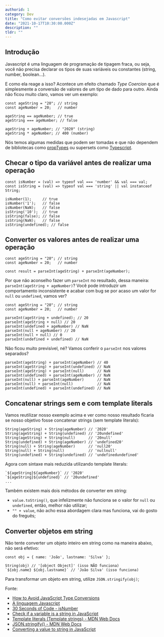 ```yaml
---
authorid: 1
category: Dev
title: "Como evitar conversões indesejadas em Javascript"
date: "2021-10-17T10:30:00.000Z"
description: ""
tldr: ""
---
```


## Introdução

Javascript é uma linguagem de programação de tipagem fraca, ou seja, você não precisa declarar os tipos de suas variáveis ou constantes (string, number, boolean...).

E como ela reage a isso? Acontece um efeito chamado _Type Coercion_ que é simplesmente a conversão de valores de um tipo de dado para outro. Ainda não ficou muito claro, vamos ver um exemplo:

```
const ageString = "20"; // string
const ageNumber = 20;   // number

ageString == ageNumber; // true
ageString === ageNumber; // false

ageString + ageNumber; // "2020" (string)
ageString * ageNumber; // 400 (number)

```

Nós temos algumas medidas que podem ser tomadas e que não dependem de bibliotecas como [propTypes](https://www.npmjs.com/package/prop-types) ou supersets como [Typescript](https://www.typescriptlang.org/).

## Checar o tipo da variável antes de realizar uma operação

```
const isNumber = (val) => typeof val === 'number' && val === val;
const isString = (val) => typeof val === 'string' || val instanceof String;

isNumber(1);     // true
isNumber('1');   // false
isNumber(NaN);   // false
isString('10');  // true
isString(false); // false
isString(NaN);   // false
isString(undefined); // false
```

## Converter os valores antes de realizar uma operação

```
const ageString = "20"; // string
const ageNumber = 20;   // number

const result = parseInt(ageString) + parseInt(ageNumber);
```

Por que não aconselho fazer um `parseInt` no resultado, dessa maneira: `parseInt(ageString + ageNumber)`? Você pode introduzir um comportamento inconsistente e acabar com bug se por acaso um valor for `null` ou `undefined`, vamos ver?

```
const ageString = "20"; // string
const ageNumber = 20;   // number

parseInt(ageString + undefined); // 20
parseInt(ageString + null) // 20
parseInt(undefined + ageNumber) // NaN
parseInt(null + ageNumber) // 20
parseInt(null + null) // 0
parseInt(undefined + undefined) // NaN

```

Não ficou muito previsível, né? Vamos conferir o `parseInt` nos valores separados?

```
parseInt(ageString) + parseInt(ageNumber) // 40
parseInt(ageString) + parseInt(undefined) // NaN
parseInt(ageString) + parseInt(null)      // NaN
parseInt(undefined) + parseInt(ageNumber) // NaN
parseInt(null) + parseInt(ageNumber)      // NaN
parseInt(null) + parseInt(null)           // NaN
parseInt(undefined) + parseInt(undefined) // NaN
```

## Concatenar strings sem e com template literals

Vamos reutilizar nosso exemplo acima e ver como nosso resultado ficaria se nosso objetivo fosse concatenar strings (sem template literals):

```
String(ageString) + String(ageNumber) // '2020'
String(ageString) + String(undefined) // '20undefined'
String(ageString) + String(null)      // '20null'
String(undefined) + String(ageNumber) // 'undefined20'
String(null) + String(ageNumber)      // 'null20'
String(null) + String(null)           // 'nullnull'
String(undefined) + String(undefined) // 'undefinedundefined'
```

Agora com sintaxe mais reduzida utilizando template literals:

```
`${ageString}${ageNumber}` // '2020'
`${ageString}${undefined}` // '20undefined'
...
```

Também existem mais dois métodos de converter em string:

- `value.toString()`, que infelizmente não funciona se o valor for `null` ou `undefined`, então, melhor não utilizar;
- `"" + value`, não acho essa abordagem clara mas funciona, vai do gosto do freguês;

## Converter objetos em string

Não tente converter um objeto inteiro em string como na maneira abaixo, não será efetivo:

```
const obj = { name: 'João', lastname: 'Silva' };

String(obj) // '[object Object]' (isso NÃO funciona)
`${obj.name} ${obj.lastname}` // 'João Silva' (isso funciona)

```

Para transformar um objeto em string, utilize `JSON.stringify(obj)`;

Fonte:

- [How to Avoid JavaScript Type Conversions](https://blog.bitsrc.io/how-to-avoid-javascript-type-conversions-29e1258f37d8)
- [A linguagem Javascript](https://universidadedatecnologia.com.br/a-linguagem-javascript/)
- [30 Seconds of Code - isNumber](https://www.30secondsofcode.org/js/s/is-number)
- [Check if a variable is a string in JavaScript](https://stackoverflow.com/questions/4059147/check-if-a-variable-is-a-string-in-javascript)
- [Template literals (Template strings) - MDN Web Docs](https://developer.mozilla.org/en-US/docs/Web/JavaScript/Reference/Template_literals)
- [JSON.stringify() - MDN Web Docs](https://developer.mozilla.org/pt-BR/docs/Web/JavaScript/Reference/Global_Objects/JSON/stringify)
- [Converting a value to string in JavaScript](https://2ality.com/2012/03/converting-to-string.html)

